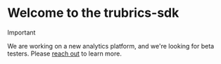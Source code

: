# Welcome to the trubrics-sdk

> [!IMPORTANT]
> We are working on a new analytics platform, and we're looking for beta testers.
> Please [reach out](https://calendly.com/joel-hodgson-1/30min?month=2024-05) to learn more.
